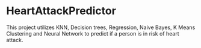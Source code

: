 # HeartAttackPredictor
This project utilizes KNN, Decision trees, Regression, Naive Bayes, K Means Clustering and Neural Network to predict if a person is in risk of heart attack.
